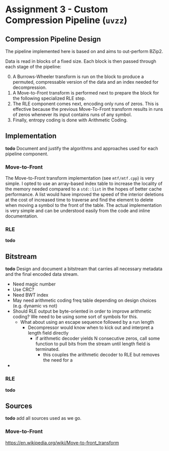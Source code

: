 # Assignment 3 - Custom Compression Pipeline (`uvzz`)

## Compression Pipeline Design
The pipeline implemented here is based on and aims to out-perform BZip2.

Data is read in blocks of a fixed size. 
Each block is then passed through each stage of the pipeline:

0. A Burrows-Wheeler transform is run on the block to produce a permuted, compressable version of the data and an index needed for decompression.
0. A Move-to-Front transform is performed next to prepare the block for the following specialized RLE step.
0. The RLE component comes next, encoding only runs of zeros. This is effective because the previous Move-To-Front transform results in runs of zeros whenever its input contains runs of any symbol.
0. Finally, entropy coding is done with Arithmetic Coding.

## Implementation

__todo__ Document and justify the algorithms and approaches used for each pipeline component.

### Move-to-Front 
The Move-to-Front transform implementation (see `mtf/mtf.cpp`) is very simple. I opted to use an array-based index table
to increase the locality of the memory needed compared to a `std::list` in the hopes of better cache performance. A list
would have improved the speed of the interior deletions at the cost of increased time to traverse and find the element 
to delete when moving a symbol to the front of the table. The actual implementation is very simple and can be understood
easily from the code and inline documentation.

### RLE
__todo__

## Bitstream

__todo__ Design and document a bitstream that carries all necessary metadata and the final encoded data stream.
- Need magic number
- Use CRC?
- Need BWT index
- May need arithmetic coding freq table depending on design choices (e.g. dynamic vs not)
- Should RLE output be byte-oriented in order to improve arithmetic coding? We need to be using some sort of symbols for this.
    - What about using an escape sequence followed by a run length
        - Decompressor would know when to kick out and interpret a length field directly 
            - if arithmetic decoder yields N consecutive zeros, call some function to pull bits from the stream until 
            length field is terminated.
                - this couples the arithmetic decoder to RLE but removes the need for a 
- 

### RLE
__todo__

## Sources

__todo__ add all sources used as we go.

### Move-to-Front
https://en.wikipedia.org/wiki/Move-to-front_transform
